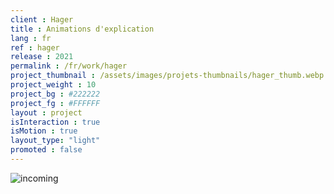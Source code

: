 ```yaml
---
client : Hager
title : Animations d'explication
lang : fr
ref : hager
release : 2021
permalink : /fr/work/hager
project_thumbnail : /assets/images/projets-thumbnails/hager_thumb.webp
project_weight : 10
project_bg : #222222
project_fg : #FFFFFF
layout : project
isInteraction : true
isMotion : true
layout_type: "light"
promoted : false
---
```


![incoming](/assets/images/incoming-fr.webp)
